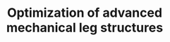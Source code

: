 ---
link: /designopt/projects/2016/desopt_2016_03.pdf
title: Optimization of advanced mechanical leg structures
authors: N. Cahill, P. Wei, H. Yao, H. Bagheri, M, Naso
year: 2016
categories: opt_studentproject
---